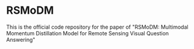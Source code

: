 # RSMoDM
This is the official code repository for the paper of "RSMoDM: Multimodal Momentum Distillation Model for Remote Sensing Visual Question Answering"
